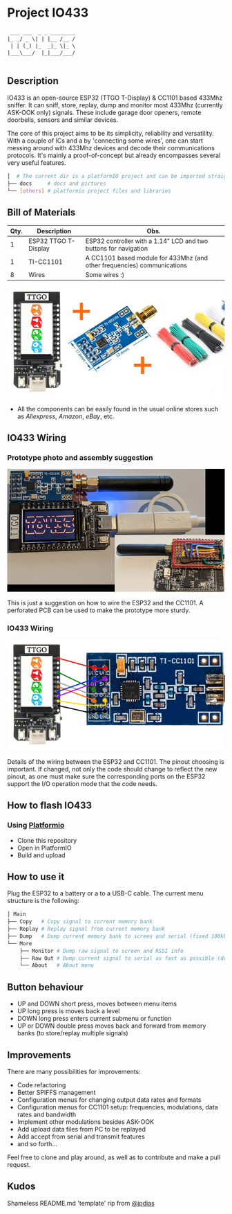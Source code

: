 # Project IO433

```
 ___ ___  _ _ ________
|_ _/ _ \| | |__ /__ /
 | | (_) |_  _|_ \|_ \
|___\___/  |_|___/___/
                       
```
## Description

IO433 is an open-source ESP32 (TTGO T-Display) & CC1101 based 433Mhz sniffer.
It can sniff, store, replay, dump and monitor most 433Mhz (currently ASK-OOK only) signals.
These include garage door openers, remote doorbells, sensors and similar devices.

The core of this project aims to be its simplicity, reliability and versatility.
With a couple of ICs and a by 'connecting some wires', one can start messing around with 433Mhz devices and decode their communications protocols.
It's mainly a proof-of-concept but already encompasses several very useful features.

```bash
│  # The current dir is a platformIO project and can be imported straight for here.
├── docs     # docs and pictures
└── [others] # platformio project files and libraries
```

## Bill of Materials

| Qty. | Description | Obs. |
|------|------------------------|-----------------------------------------------------------------|
| 1 | ESP32 TTGO T-Display | ESP32 controller with a 1.14" LCD and two buttons for navigation |
| 1 | TI-CC1101 | A CC1101 based module for 433Mhz (and other frequencies) communications |
| 8 | Wires | Some wires :) |

![IO433 Parts](docs/parts.png)

* All the components can be easily found in the usual online stores such as *Aliexpress*, *Amazon*, *eBay*, etc.


## IO433 Wiring

### Prototype photo and assembly suggestion

![IO433 PCB](docs/io433-prototype.png)

This is just a suggestion on how to wire the ESP32 and the CC1101. A perforated PCB can be used to make the prototype more sturdy.

### IO433 Wiring

![IO433 Wiring](docs/io433-wiring.png)

Details of the wiring between the ESP32 and CC1101. The pinout choosing is important. If changed, not only the code should change to reflect the new pinout, as one must make sure the corresponding ports on the ESP32 support the I/O operation mode that the code needs. 

## How to flash IO433   

### Using [Platformio](https://platformio.org/)

* Clone this repository 
* Open in PlatformIO
* Build and upload

## How to use it

Plug the ESP32 to a battery or a to a USB-C cable. The current menu structure is the following:

```bash
│ Main
├── Copy   # Copy signal to current memory bank
├── Replay # Replay signal from current memory bank
├── Dump   # Dump current memory bank to screen and serial (fixed 100kbps, for easy analysis on third party software [ex. PulseView])
└── More
    ├── Monitor # Dump raw signal to screen and RSSI info
    ├── Raw Out # Dump current signal to serial as fast as possible (default 1Mbps serial)
    └── About   # About menu
```

## Button behaviour

* UP and DOWN short press, moves between menu items
* UP long press is moves back a level
* DOWN long press enters current submenu or function
* UP or DOWN double press moves back and forward from memory banks (to store/replay multiple signals) 

## Improvements

There are many possibilities for improvements:

* Code refactoring
* Better SPIFFS management
* Configuration menus for changing output data rates and formats
* Configuration menus for CC1101 setup: frequencies, modulations, data rates and bandwidth
* Implement other modulations besides ASK-OOK
* Add upload data files from PC to be replayed
* Add accept from serial and transmit features
* and so forth...

Feel free to clone and play around, as well as to contribute and make a pull request.

## Kudos

Shameless README.md 'template' rip from [@jpdias](https://github.com/jpdias)